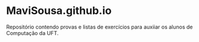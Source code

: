 # MaviSousa.github.io
Repositório contendo provas e listas de exercícios para auxiiar os alunos de Computação da UFT.
